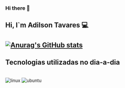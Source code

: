 ### Hi there 👋

<!--
**adilson-tavares/adilson-tavares** is a ✨ _special_ ✨ repository because its `README.md` (this file) appears on your GitHub profile.

Here are some ideas to get you started:

- 🔭 I’m currently working on ...
- 🌱 I’m currently learning ...
- 👯 I’m looking to collaborate on ...
- 🤔 I’m looking for help with ...
- 💬 Ask me about ...
- 📫 How to reach me: ...
- 😄 Pronouns: ...
- ⚡ Fun fact: ...
-->
<H2> Hi, I`m Adilson Tavares 💻<H2>
  
[![Anurag's GitHub stats](https://github-readme-stats.vercel.app/api?username=adilson-tavares&show_icons=true&theme=tokyonight)](https://github.com/anuraghazra/github-readme-stats)

## Tecnologias utilizadas no dia-a-dia
  
  <div style="display: inline_block"><br/>
    <img align="center" alt="linux" src="https://img.shields.io/badge/Linux-FCC624?style=for-the-badge&logo=linux&logoColor=black"/>
    <img align="center" alt="ubuntu" src="[https://img.shields.io/badge/Linux-FCC624?style=for-the-badge&logo=linux&logoColor=black](https://img.shields.io/badge/Ubuntu-E95420?style=for-the-badge&logo=ubuntu&logoColor=white)"/>
  </div>
